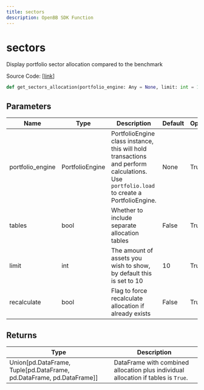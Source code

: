 ```yaml
---
title: sectors
description: OpenBB SDK Function
---
```


# sectors

Display portfolio sector allocation compared to the benchmark

Source Code: [[link](https://github.com/OpenBB-finance/OpenBBTerminal/tree/main/openbb_terminal/portfolio/portfolio_model.py#L2537)]

```python
def get_sectors_allocation(portfolio_engine: Any = None, limit: int = 10, tables: bool = False, recalculate: bool = False) -> None
```
## Parameters

| Name | Type | Description | Default | Optional |
| ---- | ---- | ----------- | ------- | -------- |
| portfolio_engine | PortfolioEngine | PortfolioEngine class instance, this will hold transactions and perform calculations.<br/>Use `portfolio.load` to create a PortfolioEngine. | None | True |
| tables | bool | Whether to include separate allocation tables | False | True |
| limit | int | The amount of assets you wish to show, by default this is set to 10 | 10 | True |
| recalculate | bool | Flag to force recalculate allocation if already exists | False | True |

## Returns

| Type | Description |
| ---- | ----------- |
| Union[pd.DataFrame, Tuple[pd.DataFrame, pd.DataFrame, pd.DataFrame]] | DataFrame with combined allocation plus individual allocation if tables is `True`. |

